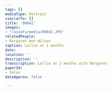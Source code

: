 ```yaml
---
tags: []
mediaType: Portrait
similarTo: []
title: '00042'
images:
- "/assets/media/00042.JPG"
relatedPeople:
- Margaret Ann Wilson
caption: Lallie at 2 months
date: 
location: ''
description: ''
transcription: Lallie at 2 months with Margaret
paperId:
- Velox
dateApprox: false

---
```

